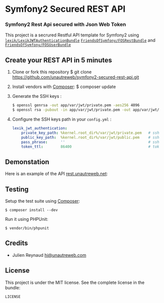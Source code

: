 Symfony2 Secured REST API
=========================

### Symfony2 Rest Api secured with Json Web Token


This project is a secrured Restful API template for Symfony2 
using [`lexik/LexikJWTAuthenticationBundle`](https://github.com/lexik/LexikJWTAuthenticationBundle)
 [`FriendsOfSymfony/FOSRestBundle`](https://github.com/FriendsOfSymfony/FOSRestBundle) and
 [`FriendsOfSymfony/FOSUserBundle`](https://github.com/FriendsOfSymfony/FOSUserBundle)

Create your REST API in 5 minutes
---------------------------------

1. Clone or fork this repository
        $ git clone https://github.com/unautreweb/symfony2-secured-rest-api.git
 
2. Install vendors with [Composer](http://getcomposer.org/):
        $ composer update
    
3. Generate the SSH keys :
   
   ``` bash
   $ openssl genrsa -out app/var/jwt/private.pem -aes256 4096
   $ openssl rsa -pubout -in app/var/jwt/private.pem -out app/var/jwt/public.pem
   ```

4. Configure the SSH keys path in your `config.yml` :
   
   ``` yaml
   lexik_jwt_authentication:
       private_key_path: %kernel.root_dir%/var/jwt/private.pem   # ssh private key path
       public_key_path:  %kernel.root_dir%/var/jwt/public.pem    # ssh public key path
       pass_phrase:      ''                                      # ssh key pass phrase
       token_ttl:        86400                                   # token ttl - defaults to 86400
   ```

Demonstation
------------

Here is an example of the API [rest.unautreweb.net](http://rest.unautreweb.net/v1):

Testing
-------

Setup the test suite using [Composer](http://getcomposer.org/):

    $ composer install --dev

Run it using PHPUnit:

    $ vendor/bin/phpunit


Credits
-------

* Julien Reynaud <hi@unautreweb.com>

License
-------

This project is under the MIT license. See the complete license in the bundle:
 
    LICENSE